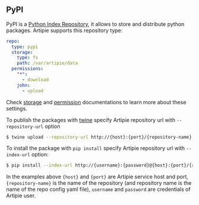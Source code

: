 ## PyPI

PyPI is a [Python Index Repository](https://pypi.org/), it allows to store and distribute python packages. 
Artipie supports this repository type:
```yaml
repo:
  type: pypi
  storage:
    type: fs
    path: /var/artipie/data
  permissions:
    "*":
      - download
    john:
      - upload
```
Check [storage](../Configuration-Storage.md) and [permission](../Configuration-Repository-Permissions.md)
documentations to learn more about these settings.

To publish the packages with [twine](https://packaging.python.org/tutorials/packaging-projects/#uploading-the-distribution-archives)
specify Artipie repository url with `--repository-url` option
```bash
$ twine upload --repository-url http://{host}:{port}/{repository-name} -u {username} -p {password} my-project/dist/*
```

To install the package with `pip install` specify Artipie repository url with `--index-url` option:

```bash
$ pip install --index-url http://{username}:{password}@{host}:{port}/{repository-name} my-project
```

In the examples above `{host}` and `{port}` are Artipie service host and port, `{repository-name}`
is the name of the repository (and repository name is the name of the repo config yaml file), 
`username` and `password` are credentials of Artipie user.